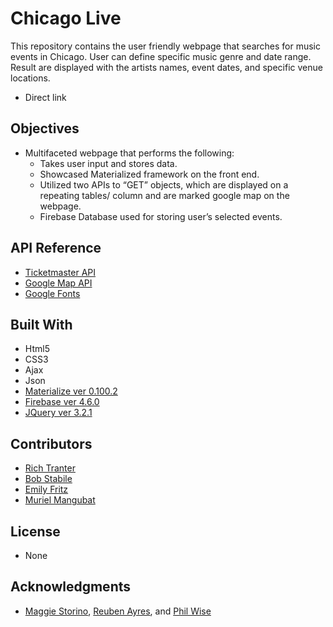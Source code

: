 # Chicago Live

This repository contains the user friendly webpage that searches for music events in Chicago. User can define specific music genre and date range. Result are displayed with the artists names, event dates, and specific venue locations.

* Direct link

## Objectives

* Multifaceted webpage that performs the following:
    * Takes user input and stores data.
    * Showcased Materialized framework on the front end.
    * Utilized two APIs to “GET” objects, which are displayed on a repeating tables/ column and are marked google map on the webpage.  
    * Firebase Database used for storing user’s selected events. 

## API Reference

* [Ticketmaster API](https://developer.ticketmaster.com/products-and-docs/apis/discovery-api/v2/)
* [Google Map API](https://www.google.com/maps/@42.0382975,-87.7287145,13z)
* [Google Fonts](https://fonts.google.com/)

## Built With

* Html5
* CSS3
* Ajax
* Json
* [Materialize ver 0.100.2](https://www.google.com/url?sa=t&rct=j&q=&esrc=s&source=web&cd=1&cad=rja&uact=8&ved=0ahUKEwitoJaZrJXXAhVL0oMKHbK8D9AQFggoMAA&url=http%3A%2F%2Fmaterializecss.com%2F&usg=AOvVaw2h8GXVfMiSxDBGwBmCrVHZ)
* [Firebase ver 4.6.0](https://firebase.google.com/)
* [JQuery ver 3.2.1](https://code.jquery.com/)

## Contributors

* [Rich Tranter](https://github.com/Richt2566/)
* [Bob Stabile](https://github.com/stabrr)
* [Emily Fritz](https://github.com/emfritz2)
* [Muriel Mangubat](https://github.com/muri03)

## License

* None

## Acknowledgments

* [Maggie Storino](https://www.linkedin.com/in/maggiestorino/), [Reuben Ayres](https://www.linkedin.com/in/reuben-ayres/), and [Phil Wise](https://www.linkedin.com/in/philipwise/)
